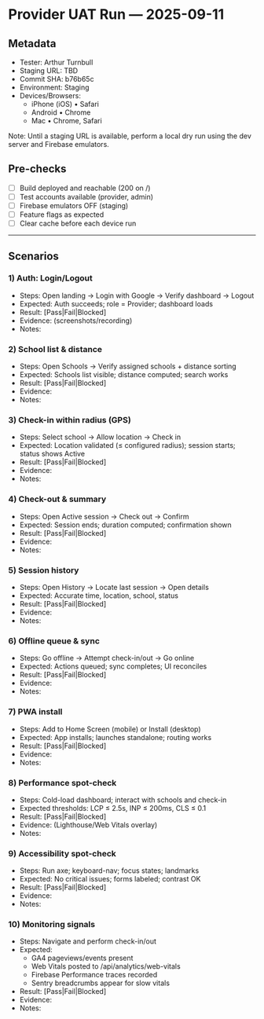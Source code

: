# Provider UAT Run — 2025-09-11

## Metadata

- Tester: Arthur Turnbull
- Staging URL: TBD
- Commit SHA: b76b65c
- Environment: Staging
- Devices/Browsers:
  - iPhone (iOS) • Safari
  - Android • Chrome
  - Mac • Chrome, Safari

Note: Until a staging URL is available, perform a local dry run using the dev server and Firebase emulators.

## Pre-checks

- [ ] Build deployed and reachable (200 on /)
- [ ] Test accounts available (provider, admin)
- [ ] Firebase emulators OFF (staging)
- [ ] Feature flags as expected
- [ ] Clear cache before each device run

---

## Scenarios

### 1) Auth: Login/Logout

- Steps: Open landing → Login with Google → Verify dashboard → Logout
- Expected: Auth succeeds; role = Provider; dashboard loads
- Result: [Pass|Fail|Blocked]
- Evidence: (screenshots/recording)
- Notes:

### 2) School list & distance

- Steps: Open Schools → Verify assigned schools + distance sorting
- Expected: Schools list visible; distance computed; search works
- Result: [Pass|Fail|Blocked]
- Evidence:
- Notes:

### 3) Check-in within radius (GPS)

- Steps: Select school → Allow location → Check in
- Expected: Location validated (≤ configured radius); session starts; status shows Active
- Result: [Pass|Fail|Blocked]
- Evidence:
- Notes:

### 4) Check-out & summary

- Steps: Open Active session → Check out → Confirm
- Expected: Session ends; duration computed; confirmation shown
- Result: [Pass|Fail|Blocked]
- Evidence:
- Notes:

### 5) Session history

- Steps: Open History → Locate last session → Open details
- Expected: Accurate time, location, school, status
- Result: [Pass|Fail|Blocked]
- Evidence:
- Notes:

### 6) Offline queue & sync

- Steps: Go offline → Attempt check-in/out → Go online
- Expected: Actions queued; sync completes; UI reconciles
- Result: [Pass|Fail|Blocked]
- Evidence:
- Notes:

### 7) PWA install

- Steps: Add to Home Screen (mobile) or Install (desktop)
- Expected: App installs; launches standalone; routing works
- Result: [Pass|Fail|Blocked]
- Evidence:
- Notes:

### 8) Performance spot-check

- Steps: Cold-load dashboard; interact with schools and check-in
- Expected thresholds: LCP ≤ 2.5s, INP ≤ 200ms, CLS ≤ 0.1
- Result: [Pass|Fail|Blocked]
- Evidence: (Lighthouse/Web Vitals overlay)
- Notes:

### 9) Accessibility spot-check

- Steps: Run axe; keyboard-nav; focus states; landmarks
- Expected: No critical issues; forms labeled; contrast OK
- Result: [Pass|Fail|Blocked]
- Evidence:
- Notes:

### 10) Monitoring signals

- Steps: Navigate and perform check-in/out
- Expected:
  - GA4 pageviews/events present
  - Web Vitals posted to /api/analytics/web-vitals
  - Firebase Performance traces recorded
  - Sentry breadcrumbs appear for slow vitals
- Result: [Pass|Fail|Blocked]
- Evidence:
- Notes:
